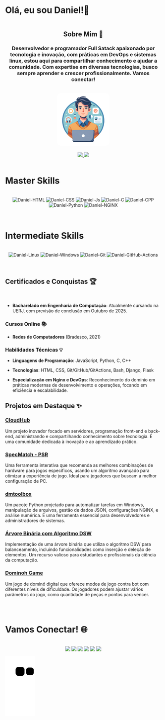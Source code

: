 
# Olá, eu sou Daniel!👋

<div align="center" style="display: flex; flex-direction: row; flex-wrap: wrap; justify-content: center; align-items: center;">

<div style="max-width: 500px;">

## Sobre Mim 📖

### Desenvolvedor e programador Full Satack apaixonado por tecnologia e inovação, com práticas em DevOps e sistemas linux, estou aqui para compartilhar conhecimento e ajudar a comunidade. Com expertise em diversas tecnologias, busco sempre aprender e crescer profissionalmente. Vamos conectar!
<br>
</div>

<div>
<img alt="Daniel-pic" height="170" style="border-radius:15px;" src="./dmavatar.png">
</div>
<br>
</div><br>


<div style="display: inline_block" align="center">
  <a href="https://github.com/DanielMelloo">
  <img height="180em" src="https://github-readme-stats.vercel.app/api?username=DanielMelloo&show_icons=true&theme=dracula&include_all_commits=true&count_private=true"/>
  <img height="180em" src="https://github-readme-stats.vercel.app/api/top-langs/?username=DanielMelloo&layout=compact&langs_count=7&theme=dracula"/>
  </a>
</div><br>

  # Master Skills

<div align="center" style="display: inline_block"><br>
  <img height="70" width="auto" alt="Daniel-HTML" src="https://cdn.jsdelivr.net/gh/devicons/devicon@latest/icons/html5/html5-original.svg" />
  <img height="70" width="auto" alt="Daniel-CSS" src="https://cdn.jsdelivr.net/gh/devicons/devicon@latest/icons/css3/css3-original.svg" />
  <img height="70" width="auto" alt="Daniel-Js" src="https://cdn.jsdelivr.net/gh/devicons/devicon@latest/icons/javascript/javascript-original.svg" />
  <img height="70" width="auto" alt="Daniel-C" src="https://cdn.jsdelivr.net/gh/devicons/devicon@latest/icons/c/c-original.svg" />
  <img height="70" width="auto" alt="Daniel-CPP" src="https://cdn.jsdelivr.net/gh/devicons/devicon@latest/icons/cplusplus/cplusplus-original.svg"/>
  <img height="70" width="auto" alt="Daniel-Python"  src="https://cdn.jsdelivr.net/gh/devicons/devicon@latest/icons/python/python-original.svg" />
  <img height="70" width="auto" alt="Daniel-NGINX" src="https://cdn.jsdelivr.net/gh/devicons/devicon@latest/icons/nginx/nginx-original.svg" />
  <!-- <img align="center" height="70" width="auto" alt="Daniel-Flask"  src="https://cdn.jsdelivr.net/gh/devicons/devicon@latest/icons/flask/flask-original.svg" /> -->
  <!-- <img align="center" height="70" width="auto" alt="Daniel-SQL" src="https://cdn.jsdelivr.net/gh/devicons/devicon@latest/icons/azuresqldatabase/azuresqldatabase-original.svg" /> -->
  <!-- <img align="center" height="70" width="auto" alt="Daniel-Django"  src="https://cdn.jsdelivr.net/gh/devicons/devicon@latest/icons/django/django-plain-wordmark.svg" /> -->
  <!-- <img align="center" height="70" width="auto" alt="Daniel-bash" src="https://cdn.jsdelivr.net/gh/devicons/devicon@latest/icons/bash/bash-original.svg" />
           -->
</div><br><br>

  # Intermediate Skills

<div align="center" style="display: inline_block"><br>
  <img height="70" width="auto" alt="Daniel-Linux" src="https://cdn.jsdelivr.net/gh/devicons/devicon@latest/icons/linux/linux-original.svg" />
  <img height="70" width="auto" alt="Daniel-Windows" src="https://cdn.jsdelivr.net/gh/devicons/devicon@latest/icons/windows11/windows11-original.svg" />
  <img height="70" width="auto" alt="Daniel-Git" src="https://cdn.jsdelivr.net/gh/devicons/devicon@latest/icons/git/git-plain.svg" />
  <img  height="70" width="auto" alt="Daniel-GitHub-Actions" src="https://cdn.jsdelivr.net/gh/devicons/devicon@latest/icons/githubactions/githubactions-plain.svg" />
  <!-- git hub pages -->  
</div><br><br>

## Certificados e Conquistas 🏆

<br>

- **Bacharelado em Engenharia de Computação**: Atualmente cursando na UERJ, com previsão de conclusão em Outubro de 2025.

### Cursos Online 📚

- **Redes de Computadores** (Bradesco, 2021)

### Habilidades Técnicas 💡

- **Linguagens de Programação**: JavaScript, Python, C, C++

- **Tecnologias**: HTML, CSS, Git/GitHub/GitActions, Bash, Django, Flask

- **Especialização em Nginx e DevOps**: Reconhecimento do domínio em práticas modernas de desenvolvimento e operações, focando em eficiência e escalabilidade.

## Projetos em Destaque ✨

### [CloudHub](https://danielmelloo.github.io/CloudHub/)
Um projeto inovador focado em servidores, programação front-end e back-end, administrando e compartilhando conhecimento sobre tecnologia. É uma comunidade dedicada à inovação e ao aprendizado prático.

### [SpecMatch - PSR](https://github.com/DanielMelloo/SpecMatch)
Uma ferramenta interativa que recomenda as melhores combinações de hardware para jogos específicos, usando um algoritmo avançado para otimizar a experiência de jogo. Ideal para jogadores que buscam a melhor configuração de PC. 

### [dmtoolbox](https://github.com/DanielMelloo/dmtoolbox)
Um pacote Python projetado para automatizar tarefas em Windows, manipulação de arquivos, gestão de dados JSON, configurações NGINX, e análise numérica. É uma ferramenta essencial para desenvolvedores e administradores de sistemas. 

### [Árvore Binária com Algoritmo DSW](https://github.com/DanielMelloo/Arvore-Binaria-DSW)
Implementação de uma árvore binária que utiliza o algoritmo DSW para balanceamento, incluindo funcionalidades como inserção e deleção de elementos. Um recurso valioso para estudantes e profissionais da ciência da computação. 

### [Dominoh Game](https://github.com/DanielMelloo/Domino-game?tab=readme-ov-file)
Um jogo de dominó digital que oferece modos de jogo contra bot com diferentes níveis de dificuldade. Os jogadores podem ajustar vários parâmetros do jogo, como quantidade de peças e pontos para vencer. 

<br><br>

  # Vamos Conectar! 🌐

<div align="center" style="display: inline_block"> <br>
  <a href="#"target="_blank"><img src="https://img.shields.io/badge/YouTube-FF0000?style=for-the-badge&logo=youtube&logoColor=white" target="_blank"></a>
  <a href="https://www.instagram.com/engenheiro_nao_dorme" target="_blank"><img src="https://img.shields.io/badge/-Instagram-%23E4405F?style=for-the-badge&logo=instagram&logoColor=white" target="_blank"></a>
 	<a href="#" target="_blank"><img src="https://img.shields.io/badge/Twitch-9146FF?style=for-the-badge&logo=twitch&logoColor=white" target="_blank"></a>
  <a href="https://discord.com/invite/RR2uHj2CSj" target="_blank"><img src="https://img.shields.io/badge/Discord-7289DA?style=for-the-badge&logo=discord&logoColor=white" target="_blank"></a> 
  <a href="mailto:danielmello.nfa@gmail.com"><img src="https://img.shields.io/badge/-Gmail-%23333?style=for-the-badge&logo=gmail&logoColor=white"></a>
  <a href="https://www.linkedin.com/in/daniel-melloo-/" target="_blank"><img src="https://img.shields.io/badge/-LinkedIn-%230077B5?style=for-the-badge&logo=linkedin&logoColor=white"></a> 
</div>

 

![Snake animation](https://github.com/DanielMelloo/danielmelloo/blob/output/github-contribution-grid-snake.svg)

<!-- 
<a href="https://github.com/devicons/devicon/releases">
    <img alt="GitHub release (latest by semver)" src="https://img.shields.io/github/v/release/devicons/devicon?color=%2360be86&label=Latest%20release&style=for-the-badge&sort=semver">
</a>

<a href="/LICENSE">
    <img alt="GitHub" src="https://img.shields.io/github/license/devicons/devicon?color=%2360be86&style=for-the-badge">
</a>
<a href="https://github.com/devicons/devicon/graphs/contributors">
    <img alt="GitHub contributors" src="https://img.shields.io/github/contributors-anon/devicons/devicon?color=%2360be86&style=for-the-badge">
</a> -->

